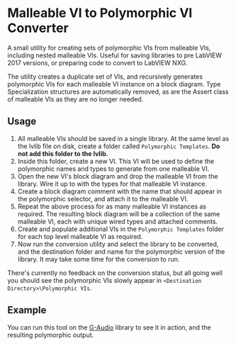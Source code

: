 # Malleable VI to Polymorphic VI Converter
A small utility for creating sets of polymorphic VIs from malleable VIs, including nested malleable VIs. Useful for saving libraries to pre LabVIEW 2017 versions, or preparing code to convert to LabVIEW NXG.

The utility creates a duplicate set of VIs, and recursively generates polymorphic VIs for each malleable VI instance on a block diagram. Type Specialization structures are automatically removed, as are the Assert class of malleable VIs as they are no longer needed.

## Usage
1. All malleable VIs should be saved in a single library. At the same level as the lvlib file on disk, create a folder called `Polymorphic Templates`. **Do not add this folder to the lvlib.**
2. Inside this folder, create a new VI. This VI will be used to define the polymorphic names and types to generate from one malleable VI.
3. Open the new VI's block diagram and drop the malleable VI from the library. Wire it up to with the types for that malleable VI instance.
4. Create a block diagram comment with the name that should appear in the polymorphic selector, and attach it to the malleable VI.
5. Repeat the above process for as many malleable VI instances as required. The resulting block diagram will be a collection of the same malleable VI, each with unique wired types and attached comments.
6. Create and populate additional VIs in the `Polymorphic Templates` folder for each top level malleable VI as required.
7. Now run the conversion utility and select the library to be converted, and the destination folder and name for the polymorphic version of the library. It may take some time for the conversion to run.

There's currently no feedback on the conversion status, but all going well you should see the polymorphic VIs slowly appear in `<Destination Directory>\Polymorphic VIs`.

## Example
You can run this tool on the [G-Audio](https://github.com/dataflowg/g-audio) library to see it in action, and the resulting polymorphic output.